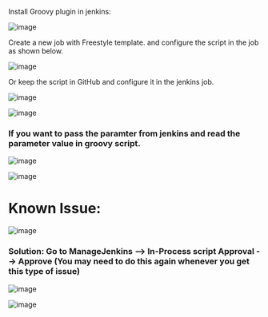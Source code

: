 
Install Groovy plugin in jenkins:

![image](https://user-images.githubusercontent.com/24622526/43383223-e1234d98-93c9-11e8-944e-3766bfa39952.png)

Create a new job with Freestyle template. and configure the script in the job as shown below.

![image](https://user-images.githubusercontent.com/24622526/43383336-34855044-93ca-11e8-91fb-82a9adbefa0e.png)

Or keep the script in GitHub and configure it in the jenkins job.

![image](https://user-images.githubusercontent.com/24622526/43383731-6e588b78-93cb-11e8-8294-b1e47ebc0be7.png)

![image](https://user-images.githubusercontent.com/24622526/43383756-7fdc66bc-93cb-11e8-8767-15868b4978b4.png)

### If you want to pass the paramter from jenkins and read the parameter value in groovy script.

![image](https://user-images.githubusercontent.com/24622526/43384336-44fc229c-93cd-11e8-8b0a-9fb1f7f85691.png)

![image](https://user-images.githubusercontent.com/24622526/43384260-005c77cc-93cd-11e8-89e8-e0ac96b94291.png)

# Known Issue:

![image](https://user-images.githubusercontent.com/24622526/43384417-859cff4c-93cd-11e8-808c-c5a3ebb1b805.png)

### Solution: Go to ManageJenkins --> In-Process script Approval --> Approve (You may need to do this again whenever you get this type of issue)

![image](https://user-images.githubusercontent.com/24622526/43384466-aa911ac2-93cd-11e8-98bc-107e5ce645dc.png)

![image](https://user-images.githubusercontent.com/24622526/43384507-c5319ee2-93cd-11e8-83bf-08c2d304238e.png)




